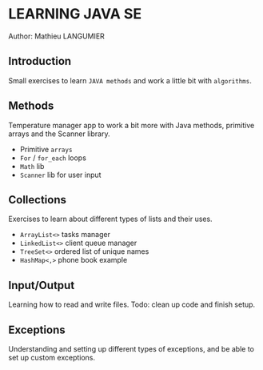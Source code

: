 # LEARNING JAVA SE

Author: Mathieu LANGUMIER

## Introduction
Small exercises to learn `JAVA methods` and work a little bit with `algorithms`.

## Methods
Temperature manager app to work a bit more with Java methods, primitive arrays and the Scanner library.
- Primitive `arrays`
- `For` / `for_each` loops
- `Math` lib
- `Scanner` lib for user input

## Collections
Exercises to learn about different types of lists and their uses.
- `ArrayList<>` tasks manager
- `LinkedList<>` client queue manager
- `TreeSet<>` ordered list of unique names
- `HashMap<,>` phone book example

## Input/Output
Learning how to read and write files.
Todo: clean up code and finish setup.

## Exceptions
Understanding and setting up different types of exceptions, and be able to set up custom exceptions.